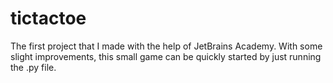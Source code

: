 # tictactoe
The first project that I made with the help of JetBrains Academy. With some slight improvements, this small game can be quickly started by just running the .py file.
